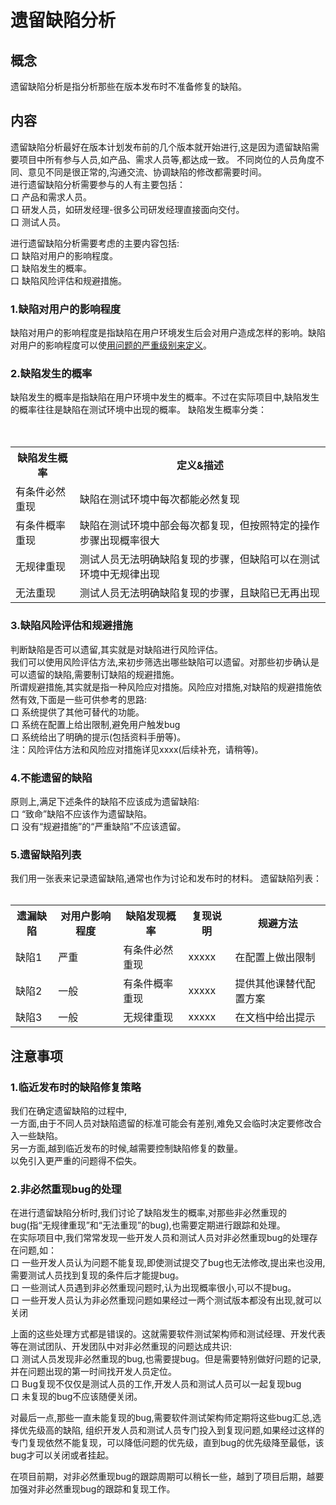 # 遗留缺陷分析

## 概念

遗留缺陷分析是指分析那些在版本发布时不准备修复的缺陷。

## 内容

遗留缺陷分析最好在版本计划发布前的几个版本就开始进行,这是因为遗留缺陷需要项目中所有参与人员,如产品、需求人员等,都达成一致。
不同岗位的人员角度不同、意见不同是很正常的,沟通交流、协调缺陷的修改都需要时间。   
进行遗留缺陷分析需要参与的人有主要包括：   
口 产品和需求人员。   
口 研发人员，如研发经理-很多公司研发经理直接面向交付。   
口 测试人员。  

进行遗留缺陷分析需要考虑的主要内容包括:   
口 缺陷对用户的影响程度。   
口 缺陷发生的概率。   
口 缺陷风险评估和规避措施。

### 1.缺陷对用户的影响程度

缺陷对用户的影响程度是指缺陷在用户环境发生后会对用户造成怎样的影响。缺陷对用户的影响程度可以使[用问题的严重级别来定义](books\测试基础定义-缺陷严重级别定义.md)。

### 2.缺陷发生的概率

缺陷发生的概率是指缺陷在用户环境中发生的概率。不过在实际项目中,缺陷发生的概率往往是缺陷在测试环境中出现的概率。
缺陷发生概率分类：   
	<table>
		<tr>
			<th>缺陷发生概率</th>
			<th>定义&描述</th>
		</tr>
		<tr>
			<td>有条件必然重现</td>
			<td>缺陷在测试环境中每次都能必然复现</td>
		</tr>
		<tr>
			<td>有条件概率重现</td>
			<td>缺陷在测试环境中部会每次都复现，但按照特定的操作步骤出现概率很大</td>
		</tr>
		<tr>
			<td>无规律重现</td>
			<td>测试人员无法明确缺陷复现的步骤，但缺陷可以在测试环境中无规律出现</td>
		</tr>   
		<tr>
			<td>无法重现</td>
			<td>测试人员无法明确缺陷复现的步骤，且缺陷已无再出现</td>
		</tr>   		
	</table>
### 3.缺陷风险评估和规避措施
判断缺陷是否可以遗留,其实就是对缺陷进行风险评估。   
我们可以使用风险评估方法,来初步筛选出哪些缺陷可以遗留。对那些初步确认是可以遗留的缺陷,需要制订缺陷的规避措施。   
所谓规避措施,其实就是指一种风险应对措施。风险应对措施,对缺陷的规避措施依然有效,下面是一些可供参考的思路:   
口 系统提供了其他可替代的功能。   
口 系统在配置上给出限制,避免用户触发bug   
口 系统给出了明确的提示(包括资料手册等)。   
注：风险评估方法和风险应对措施详见xxxx(后续补充，请稍等)。  
### 4.不能遗留的缺陷
原则上,满足下述条件的缺陷不应该成为遗留缺陷:   
口 “致命”缺陷不应该作为遗留缺陷。   
口 没有“规避措施”的“严重缺陷”不应该遗留。   
### 5.遗留缺陷列表
我们用一张表来记录遗留缺陷,通常也作为讨论和发布时的材料。
遗留缺陷列表：    
	<table>
		<tr>
			<th>遗漏缺陷</th>
			<th>对用户影响程度</th>
			<th>缺陷发现概率</th>
			<th>复现说明</th>
			<th>规避方法</th>
		</tr>
		<tr>
			<td>缺陷1</td>
			<td>严重</td>
			<td>有条件必然重现</td>
			<td>xxxxx</td>
			<td>在配置上做出限制</td>
		</tr>
		<tr>
			<td>缺陷2</td>
			<td>一般</td>
			<td>有条件概率重现</td>
			<td>xxxxx</td>
			<td>提供其他课替代配置方案</td>
		</tr>
		<tr>
			<td>缺陷3</td>
			<td>一般</td>
			<td>无规律重现</td>
			<td>xxxxx</td>
			<td>在文档中给出提示</td>
		</tr>     
	</table>
## 注意事项
### 1.临近发布时的缺陷修复策略
我们在确定遗留缺陷的过程中,   
一方面,由于不同人员对缺陷遗留的标准可能会有差别,难免又会临时决定要修改合入一些缺陷。    
另一方面,越到临近发布的时候,越需要控制缺陷修复的数量。   
以免引入更严重的问题得不偿失。
### 2.非必然重现bug的处理
在进行遗留缺陷分析时,我们讨论了缺陷发生的概率,对那些非必然重现的bug(指“无规律重现”和“无法重现”的bug),也需要定期进行跟踪和处理。    
在实际项目中,我们常常发现一些开发人员和测试人员对非必然重现bug的处理存在问题,如：   
口 一些开发人员认为问题不能复现,即使测试提交了bug也无法修改,提出来也没用,需要测试人员找到复现的条件后才能提bug。    
口 一些测试人员遇到非必然重现问题时,认为出现概率很小,可以不提bug。    
口 一些开发人员认为非必然重现问题如果经过一两个测试版本都没有出现,就可以关闭    

上面的这些处理方式都是错误的。这就需要软件测试架构师和测试经理、开发代表等在测试团队、开发团队中对非必然重现的问题达成共识:    
口 测试人员发现非必然重现的bug,也需要提bug。但是需要特别做好问题的记录,并在问题出现的第一时间找开发人员定位。   
口 Bug复现不仅仅是测试人员的工作,开发人员和测试人员可以一起复现bug    
口 未复现的bug不应该随便关闭。    

对最后一点,那些一直未能复现的bug,需要软件测试架构师定期将这些bug汇总,选择优先级高的缺陷,
组织开发人员和测试人员专门投入到复现问题,如果经过这样的专门复现依然不能复现，可以降低问题的优先级，直到bug的优先级降至最低，该bug才可以关闭或者挂起。

在项目前期，对非必然重现bug的跟踪周期可以稍长一些，越到了项目后期，越要加强对非必然重现bug的跟踪和复现工作。




